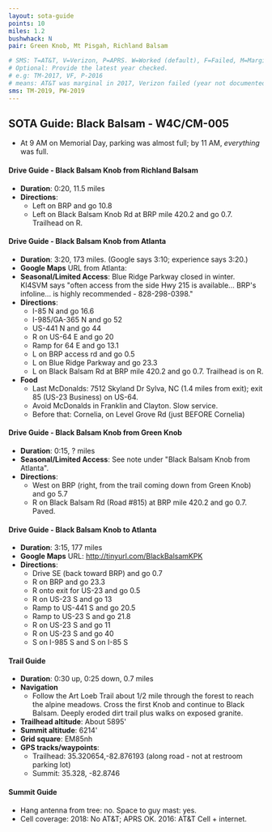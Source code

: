 ```yaml
---
layout: sota-guide
points: 10
miles: 1.2
bushwhack: N
pair: Green Knob, Mt Pisgah, Richland Balsam

# SMS: T=AT&T, V=Verizon, P=APRS. W=Worked (default), F=Failed, M=Marginal (some failed).
# Optional: Provide the latest year checked.
# e.g: TM-2017, VF, P-2016
# means: AT&T was marginal in 2017, Verizon failed (year not documented), APRS worked in 2016.
sms: TM-2019, PW-2019
---
```

## SOTA Guide: Black Balsam - W4C/CM-005

* At 9 AM on Memorial Day, parking was almost full; by 11 AM, *everything* was full.

#### Drive Guide - Black Balsam Knob from Richland Balsam

* **Duration**: 0:20, 11.5 miles
* **Directions**:
  * Left on BRP and go 10.8
  * Left on Black Balsam Knob Rd at BRP mile 420.2 and go 0.7.  Trailhead on R.

#### Drive Guide - Black Balsam Knob from Atlanta

- **Duration**: 3:20, 173 miles. (Google says 3:10;  experience says 3:20.)
- **Google Maps** URL from Atlanta: 
- **Seasonal/Limited Access**: Blue Ridge Parkway closed in winter.   KI4SVM says "often access from the side Hwy 215 is available... BRP's infoline... is highly recommended - 828-298-0398."
- **Directions**:
  - I-85 N and go 16.6
  - I-985/GA-365 N and go 52
  - US-441 N and go 44
  - R on US-64 E and go 20
  - Ramp for 64 E and go 13.1
  - L on BRP access rd and go 0.5
  - L on Blue Ridge Parkway and go 23.3
  - L on Black Balsam Rd at BRP mile 420.2 and go 0.7.  Trailhead is on R.
- **Food**
  - Last McDonalds: 7512 Skyland Dr  Sylva, NC (1.4 miles from exit); exit 85 (US-23 Business) on US-64.
  - Avoid McDonalds in Franklin and Clayton. Slow service.
  - Before that: Cornelia, on Level Grove Rd (just BEFORE Cornelia)

#### Drive Guide - Black Balsam Knob from Green Knob

* **Duration**: 0:15, ? miles
* **Seasonal/Limited Access**: See note under "Black Balsam Knob from Atlanta".
* **Directions**:
    * West on BRP (right, from the trail coming down from Green Knob) and go 5.7
    * R on Black Balsam Rd (Road #815) at BRP mile 420.2 and go 0.7.  Paved.

#### Drive Guide - Black Balsam Knob **to** Atlanta

* **Duration**: 3:15, 177 miles
* **Google Maps** URL: http://tinyurl.com/BlackBalsamKPK
* **Directions**:
    * Drive SE (back toward BRP) and go 0.7
    * R on BRP and go 23.3
    * R onto exit for US-23 and go 0.5
    * R on US-23 S and go 13
    * Ramp to US-441 S and go 20.5
    * Ramp to US-23 S and go 21.8
    * R on US-23 S and go 11
    * R on US-23 S and go 40
    * S on I-985 S and S on I-85 S

#### Trail Guide

* **Duration**: 0:30 up, 0:25 down, 0.7 miles
* **Navigation**
    * Follow the Art Loeb Trail about 1/2 mile through the forest to reach the alpine meadows. Cross the first Knob and continue to Black Balsam.  Deeply eroded dirt trail plus walks on exposed granite.
* **Trailhead altitude**: About 5895'
* **Summit altitude**: 6214'
* **Grid square**: EM85nh
* **GPS tracks/waypoints**:
    * Trailhead: 35.320654,-82.876193 (along road - not at restroom parking lot)
    * Summit: 35.328, -82.8746

#### Summit Guide

* Hang antenna from tree: no.  Space to guy mast: yes.
* Cell coverage: 2018: No AT&T; APRS OK. 2016: AT&T Cell + internet.
